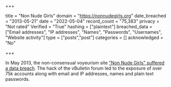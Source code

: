 +++

title = "Non Nude Girls"
domain = "https://nonnudegirls.org"
date_breached = "2013-05-21"
date = "2022-05-04"
record_count = "75,383"
privacy = "Not rated"
Verified = "True"
hashing = ["plaintext"]
breached_data = ["Email addresses", "IP addresses", "Names", "Passwords", "Usernames", "Website activity"]
type = ["posts","post"]
categories = []
acknowledged = "No"


+++


In May 2013, the non-consensual voyeurism site <a href="http://www.ibtimes.co.uk/upskirt-porn-website-hit-massive-data-leak-exposing-nearly-180000-voyeurs-1602756" target="_blank" rel="noopener">&quot;Non Nude Girls&quot; suffered a data breach</a>. The hack of the vBulletin forum led to the exposure of over 75k accounts along with email and IP addresses, names and plain text passwords.

